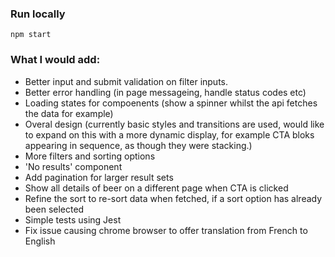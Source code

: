 ### Run locally

`npm start`

### What I would add:

- Better input and submit validation on filter inputs.
- Better error handling (in page messageing, handle status codes etc)
- Loading states for compoenents (show a spinner whilst the api fetches the data for example)
- Overal design (currently basic styles and transitions are used, would like to expand on this with a more dynamic display, for example CTA bloks appearing in sequence, as though they were stacking.)
- More filters and sorting options
- 'No results' component
- Add pagination for larger result sets
- Show all details of beer on a different page when CTA is clicked
- Refine the sort to re-sort data when fetched, if a sort option has already been selected
- Simple tests using Jest
- Fix issue causing chrome browser to offer translation from French to English
